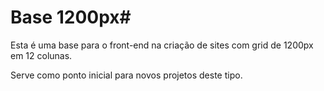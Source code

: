 # Base 1200px#

Esta é uma base para o front-end na criação de sites com grid de 1200px em 12 colunas.

Serve como ponto inicial para novos projetos deste tipo.